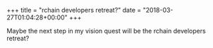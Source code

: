 +++
title = "rchain developers retreat?"
date = "2018-03-27T01:04:28+00:00"
+++

Maybe the next step in my vision quest will be the rchain developers retreat?
			